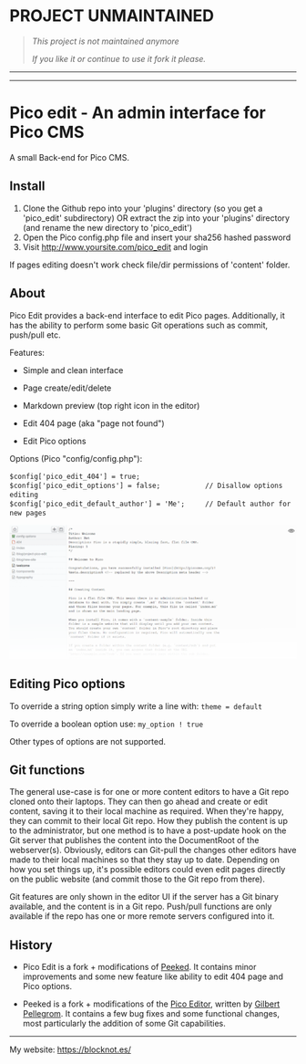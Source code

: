 # PROJECT UNMAINTAINED

> *This project is not maintained anymore*
>
> *If you like it or continue to use it fork it please.*

---
---

Pico edit - An admin interface for Pico CMS
===========================================

A small Back-end for Pico CMS.

Install
-------

1. Clone the Github repo into your 'plugins' directory (so you get a 'pico_edit' subdirectory) OR extract the zip into your 'plugins' directory (and rename the new directory to 'pico_edit')
2. Open the Pico config.php file and insert your sha256 hashed password
3. Visit http://www.yoursite.com/pico_edit and login

If pages editing doesn't work check file/dir permissions of 'content' folder.

About
-----

Pico Edit provides a back-end interface to edit Pico pages. Additionally, it has the ability to perform some basic Git operations such as commit, push/pull etc.

Features:

* Simple and clean interface

* Page create/edit/delete

* Markdown preview (top right icon in the editor)

* Edit 404 page (aka "page not found")

* Edit Pico options

Options (Pico "config/config.php"):

	$config['pico_edit_404'] = true;
	$config['pico_edit_options'] = false;			// Disallow options editing
	$config['pico_edit_default_author'] = 'Me';		// Default author for new pages

![Screenshot](screenshot.png)

Editing Pico options
--------------------

To override a string option simply write a line with: `theme = default`

To override a boolean option use: `my_option ! true`

Other types of options are not supported.

Git functions
-------------

The general use-case is for one or more content editors to have a Git repo cloned onto their laptops. They can then go ahead and create or edit content, saving it to their local machine as required. When they're happy, they can commit to their local Git repo. How they publish the content is up to the administrator, but one method is to have a post-update hook on the Git server that publishes the content into the DocumentRoot of the webserver(s). Obviously, editors can Git-pull the changes other editors have made to their local machines so that they stay up to date. Depending on how you set things up, it's possible editors could even edit pages directly on the public website (and commit those to the Git repo from there).

Git features are only shown in the editor UI if the server has a Git binary available, and the content is in a Git repo. Push/pull functions are only available if the repo has one or more remote servers configured into it.

History
-------

* Pico Edit is a fork + modifications of [Peeked](https://github.com/coofercat/peeked). It contains minor improvements and some new feature like ability to edit 404 page and Pico options.

* Peeked is a fork + modifications of the [Pico Editor](https://github.com/gilbitron/Pico-Editor-Plugin), written by [Gilbert Pellegrom](https://github.com/gilbitron). It contains a few bug fixes and some functional changes, most particularly the addition of some Git capabilities.

* * *

My website: <https://blocknot.es/>
